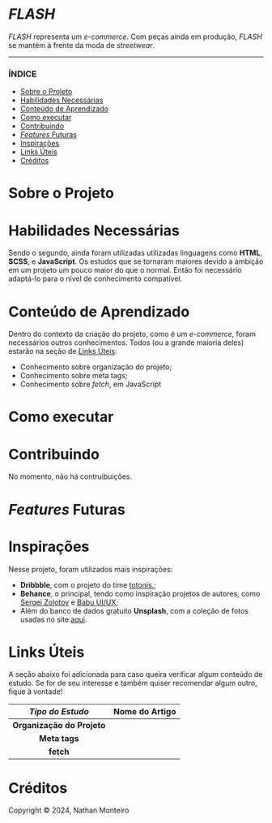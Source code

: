 # *FLASH*
*FLASH* representa um _e-commerce_. Com peças ainda em produção, *FLASH* se mantém à frente da moda de *streetwear*.

---

### ÍNDICE

* [Sobre o Projeto](#about)
* [Habilidades Necessárias](#abilities)
* [Conteúdo de Aprendizado](#study)
* [Como executar](#execute)
* [Contribuindo](#contribuition)
* [*Features* Futuras](#fut-feats)
* [Inspirações](#inspirations)
* [Links Úteis](#links)
* [Créditos](#credits)


<h1 id="about">Sobre o Projeto</h1>
<!--
<em>RISKSHOT</em> foi pensando cuidadosamente para pessoas com sede de adrenalina. Viciados em epinefrina, <em>RISKSHOT</em> compartilha da vontade do usuário, partilhando a experiência de estar junto dele, capturando o momento quando tudo acontece. O <em>card</em> em questão mostra que não importa a hora e o lugar, <em>RISKSHOT</em> vai estar lá. Como uma agência de fotografia, a empresa compartilha sabedorias dos meios do mercado e da fotografia com o comprador dos serviços, oferecendo a melhor (e mais segura!) experiência para todos.
-->

<h1 id="abilities"> Habilidades Necessárias </h1>

Sendo o segundo, ainda foram utilizadas utilizadas linguagens como <b>HTML</b>, <b>SCSS</b>, e <b>JavaScript</b></b>. Os estudos que se tornaram maiores devido a ambição em um projeto um pouco maior do que o normal. Então foi necessário adaptá-lo para o nível de conhecimento compatível.


<h1 id="study"> Conteúdo de Aprendizado </h1>
Dentro do contexto da criação do projeto, como é um <em>e-commerce</em>, foram necessários outros conhecimentos. Todos (ou a grande maioria deles) estarão na seção de <a href="#links">Links Úteis</a>:

- Conhecimento sobre organização do projeto;
- Conhecimento sobre meta tags;
- Conhecimento sobre <em>fetch</em>, em JavaScript


<h1 id="execute"> Como executar </h1>
<!--
É possível entrar no site apenas acessando os links, seja <a href="https://riskshot.vercel.app/" target="_blank">por aqui</a> ou no link ao lado.
-->

<h1 id="contribuition"> Contribuindo </h1>

No momento, não há contruibuições. <!-- Caso se interesse em incorporar o projeto, fique à vontade-->


<h1 id="fut-feats"> <em>Features</em> Futuras </h1>
<!--
Para futuras <em>features</em>, alguns opções podem ser levadas em consideração:
--
*Feature* | Motivo
:---------: | :------:
**Imagem** | Consertar a imagem que está dando problema (**CORRIGIDO**)
**Páginas** | Adicionar mais páginas, como *About Us*, *Products*, entre outros, e não apenas o *card* como está
**Responsividade** | Tornar a aplicação mais responsiva (para próximos projetos, aplicar o conceito de *mobile first*)
-->
<h1 id="inspirations"> Inspirações </h1>

Nesse projeto, foram utilizados mais inspirações:
- **Dribbble**, com o projeto do time <a href="https://dribbble.com/shots/25388237-Zara-Home">totonis.</a>;
- **Behance**, o principal, tendo como inspiração projetos de autores, como <a href="https://www.behance.net/gallery/198096583/E-sOMMERCE-COSMETICS-STORE">Sergei Zolotov</a> e <a href="https://www.behance.net/gallery/210352157/E-Commerce-Furniture-Website">Babu UI/UX</a>;
- Além do banco de dados gratuito **Unsplash**, com a coleção de fotos usadas no site <a href="https://unsplash.com/pt-br/cole%C3%A7%C3%B5es/nCrFuqqXuFM/flash">aqui</a>.


<h1 id="links"> Links Úteis </h1>

A seção abaixo foi adicionada para caso queira verificar algum conteúdo de estudo. Se for de seu interesse e também quiser recomendar algum outro, fique à vontade!

*Tipo do Estudo* | Nome do Artigo
:---------: | :------:
**Organização do Projeto** | <!-- <a href="https://unsplash.com/pt-br/cole%C3%A7%C3%B5es/nCrFuqqXuFM/flash">aqui</a> <br> <a href="https://unsplash.com/pt-br/cole%C3%A7%C3%B5es/nCrFuqqXuFM/flash">aqui</a> -->
**Meta tags** |
**fetch** | 

<h1 id="credits"> Créditos </h1>

Copyright © 2024, Nathan Monteiro
